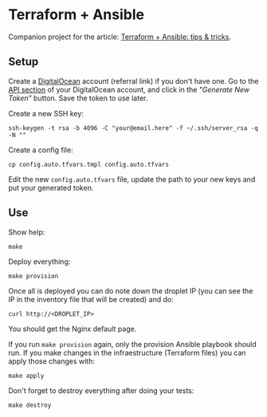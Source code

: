 Terraform + Ansible
===================

Companion project for the article: [Terraform + Ansible: tips & tricks](https://medium.com/@cristobalcl/terraform-ansible-tips-tricks-3873a536eecf).

Setup
-----

Create a [DigitalOcean](https://m.do.co/c/36e391fa75d0) account (referral link) if you don't have one. Go to the [API section](https://cloud.digitalocean.com/account/api/tokens) of your DigitalOcean account, and click in the *"Generate New Token"* button. Save the token to use later.

Create a new SSH key:

```
ssh-keygen -t rsa -b 4096 -C "your@email.here" -f ~/.ssh/server_rsa -q -N ""
```

Create a config file:

```
cp config.auto.tfvars.tmpl config.auto.tfvars
```

Edit the new `config.auto.tfvars` file, update the path to your new keys and put your generated token.

Use
---

Show help:

```
make
```

Deploy everything:

```
make provision
```

Once all is deployed you can do note down the droplet IP (you can see the IP in the inventory file that will be created) and do:

```
curl http://<DROPLET_IP>
```

You should get the Nginx default page.

If you run `make provision` again, only the provision Ansible playbook should run. If you make changes in the infraestructure (Terraform files) you can apply those changes with:

```
make apply
```

Don't forget to destroy everything after doing your tests:

```
make destroy
```

